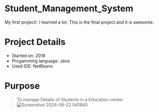 # Student_Management_System
My first project!. I learned a lot. This is the final project and it is awesome.
# Project Details

+ Started on: 2019
+ Progamming language: Java
+ Used IDE: NetBeans

# Purpose
>To manage Details of Students in a Education center.
![Screenshot 2024-06-22 041940](https://github.com/AdithyaWijewickrama/Student_Management_System/assets/100616334/96fa2ee9-3d39-4395-a90f-79add9e7b471)
